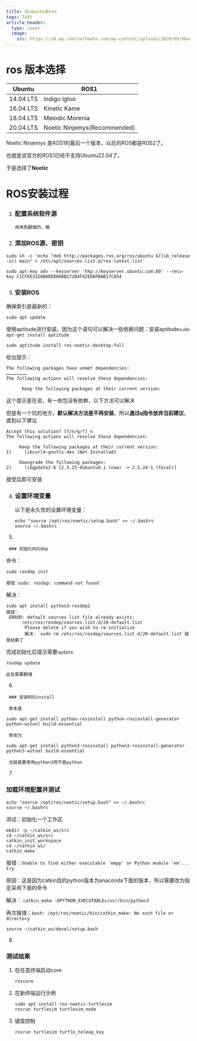 ```yaml
---
title: 给ubuntu装ros
tags: TeXt
article_header:
  type: cover
  image:
    src: https://i0.wp.com/varhowto.com/wp-content/uploads/2020/05/How-to-Install-ROS-Noetic-on-Ubuntu-20.04.png?w=1199&ssl=1
---
```


# ros 版本选择

|Ubuntu|ROS1|
|--|--|
|14.04 LTS|indigo lgloo|
|16.04 LTS|Kinetic Kame|
|18.04 LTS|Melodic Morenia|
|20.04 LTS|Noetic Ninjemys(Recommended)|

Noetic Ninjemys 是ROS1的最后一个版本，以后的ROS都是ROS2了。

也就是说官方的ROS1已经不支持Ubuntu22.04了。

于是选择了**Noetic**

# ROS安装过程

1. ### 配置系统软件源
   
   `用来免翻墙的，略`
2. ### 添加ROS源、密钥

```
sudo sh -c 'echo "deb http://packages.ros.org/ros/ubuntu $(lsb_release -sc) main" > /etc/apt/sources.list.d/ros-latest.list'
```

```
sudo apt-key adv --keyserver 'hkp://keyserver.ubuntu.com:80' --recv-key C1CF6E31E6BADE8868B172B4F42ED6FBAB17C654
```

3. ### 安装ROS

  确保索引是最新的：

```
sudo apt update
```

  使用aptitude进行安装，因为这个语句可以解决一些依赖问题：安装aptitude`sudo apt-get install aptitude`

```
sudo aptitude install ros-noetic-desktop-full
```

给出提示：

```
The following packages have unmet dependencies:
……………………
The following actions will resolve these dependencies:

      Keep the following packages at their current version:   
```

这个提示是在说，有一些包没有依赖，以下方法可以解决

但是有一个坑的地方，**默认解决方法是不再安装**，所以**通过q指令放弃当前建议**，直到以下建议

```
Accept this solution? [Y/n/q/?] n
The following actions will resolve these dependencies:

     Keep the following packages at their current version:       
1)     libcurl4-gnutls-dev [Not Installed]                       

     Downgrade the following packages:                           
2)     libgphoto2-6 [2.5.25-0ubuntu0.1 (now) -> 2.5.24-1 (focal)]

```

接受后即可安装

4. ### 设置环境变量
   
   以下是永久性的设置环境变量：
   ```
   echo "source /opt/ros/noetic/setup.bash" >> ~/.bashrc
   source ~/.bashrc
   ```
5. 
   
     ### 初始化ROSdep
   
   命令：
   ```
   sudo rosdep init
   ```
   
    报错`sudo: rosdep: command not found`

 解决：

```
sudo apt install python3-rosdep2
报错：
 ERROR: default sources list file already exists:
      /etc/ros/rosdep/sources.list.d/20-default.list
       Please delete if you wish to re-initialize
       解决：`sudo rm /etc/ros/rosdep/sources.list.d/20-default.list`就是给删了
```

 完成初始化后提示需要`update`

```
rosdep update
```

```
此处需要翻墙
```

6. 

```
 ### 安装ROSinstall

 原本是
```

```
sudo apt-get install python-rosinstall python-rosinstall-generator python-wstool build-essential
```

```
 修改为
```

```
sudo apt-get install python3-rosinstall python3-rosinstall-generator python3-wstool build-essential
```

```
 也就是要使用python3而不是python
```

7. 

  ### 加载环境配置并测试

```
echo "source /opt/ros/noetic/setup.bash" >> ~/.bashrc
source ~/.bashrc
```

测试：初始化一个工作区

```
mkdir -p ~/catkin_ws/src
cd ~/catkin_ws/src
catkin_init_workspace
cd ~/catkin_ws/
catkin_make
```

报错：`Unable to find either executable 'empy' or Python module 'em'...  try`

原因：这是因为catkin找的python版本为anaconda下面的版本，所以需要改为指定采用下面的命令

解决： `catkin_make -DPYTHON_EXECUTABLE=/usr/bin/python3`

再次报错：`bash: /opt/ros/noetic/bin/catkin_make: No such file or directory`

```
source ~/catkin_ws/devel/setup.bash
```

8. 

   ### 测试结果

1. 在任意终端启动core
   ```
   roscore
   ```
2. 在新终端运行示例
   ```
   sudo apt install ros-noetic-turtlesim
   rosrun turtlesim turtlesim_node
   ```
3. 键盘控制
   ```
   rosrun turtlesim turtle_teleop_key
   ```
   
   <br/>
   
   
